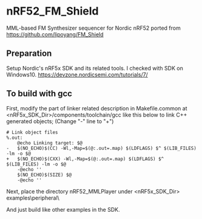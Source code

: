 # nRF52_FM_Shield
MML-based FM Synthesizer sequencer for Nordic nRF52 ported from https://github.com/lipoyang/FM_Shield

## Preparation

Setup Nordic's nRF5x SDK and its related tools. I checked with SDK on Windows10.
https://devzone.nordicsemi.com/tutorials/7/

## To build with gcc

First, modify the part of linker related description in Makefile.common at <nRF5x_SDK_Dir>/components/toolchain/gcc like this below to
link C++ generated objects;
(Change "-" line to "+")

    # Link object files
    %.out:
    	@echo Linking target: $@
    -	$(NO_ECHO)$(CC) -Wl,-Map=$(@:.out=.map) $(LDFLAGS) $^ $(LIB_FILES) -lm -o $@
    +	$(NO_ECHO)$(CXX) -Wl,-Map=$(@:.out=.map) $(LDFLAGS) $^ $(LIB_FILES) -lm -o $@
    	-@echo ''
    	$(NO_ECHO)$(SIZE) $@
    	-@echo ''

Next, place the directory nRF52_MMLPlayer under <nRF5x_SDK_Dir> examples\peripheral\

And just build like other examples in the SDK.





